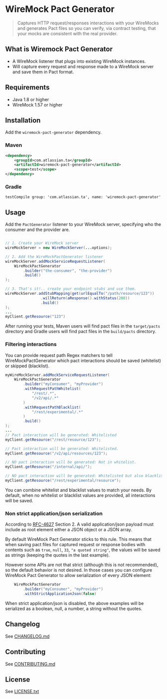 # WireMock Pact Generator
> Captures HTTP request/responses interactions with your WireMocks and generates Pact files so you
> can verify, via contract testing, that your mocks are consistent with the real provider.

## What is Wiremock Pact Generator
- A WireMock listener that plugs into existing WireMock instances.
- Will capture every request and response made to a WireMock server and save them in Pact format.

## Requirements
- Java 1.8 or higher
- WireMock 1.57 or higher

## Installation

Add the `wiremock-pact-generator` dependency.

### Maven

```xml
<dependency>
    <groupId>com.atlassian.ta</groupId>
    <artifactId>wiremock-pact-generator</artifactId>
    <scope>test</scope>
</dependency>
```

### Gradle

```
testCompile group: 'com.atlassian.ta', name: 'wiremock-pact-generator'
```

## Usage
Add the `PactGenerator` listener to your WireMock server, specifying who the consumer and the provider are.

```java

// 1. Create your WireMock server
wireMockServer = new WireMockServer(...options);

// 2. Add the WireMockPactGenerator listener
wireMockServer.addMockServiceRequestListener(
    WireMockPactGenerator
        .builder("the-consumer", "the-provider")
        .build()
);

// 3. That's it!.. create your endpoint stubs and use them.
wireMockServer.addStubMapping(get(urlEqualTo("/path/resource/123"))
                .willReturn(aResponse().withStatus(200))
                .build()
);
...
myClient.getResource("123")
```

After running your tests, Maven users will find pact files in the `target/pacts` directory and Gradle users will find
pact files in the `build/pacts` directory.

### Filtering interactions

You can provide request path Regex matchers to tell WireMockPactGenerator which pact interactions should be saved
(whitelist) or skipped (blacklist).

```java
myWireMockServer.addMockServiceRequestListener(
    WireMockPactGenerator
        .builder("myConsumer", "myProvider")
        .withRequestPathWhitelist(
            "/rest/.*",
            "/v2/api/.*"
        )
        .withRequestPathBlacklist(
            "/rest/experimental/.*"
        )
        .build()
);
...
// Pact interaction will be generated: Whitelisted
myClient.getResource("/rest/resource/123");

// Pact interaction will be generated: Whitelisted.
myClient.getResource("/v2/api/resources/123");

// NO pact interaction will be generated: Not in whitelist.
myClient.getResource("/internal/api/"); 

// NO pact interaction will be generated: Whitelisted but also blacklisted.
myClient.getResource("/rest/experimental/resource"); 
``` 

You can combine whitelist and blacklist values to match your needs. By default, when no whitelist or blacklist values
 are provided, all interactions will be saved.

### Non strict application/json serialization

According to [RFC-4627](https://tools.ietf.org/html/rfc4627) Section 2. A valid application/json payload must include as
root element either a JSON object or a JSON array.

By default WireMock Pact Generator sticks to this rule. This means that when saving pact files for captured request or
response bodies with contents such as `true`, `null`, `33`, `"a quoted string"`, the values will be saved as strings
(keeping the quotes in the last example).

However some APIs are not that strict (although this is not recommended), so the default behavior is not desired. In
those cases you can configure WireMock Pact Generator to allow serialization of every JSON element:

```java
    WireMockPactGenerator
        .builder("myConsumer", "myProvider")
        .withStrictApplicationJson(false)
```

When strict application/json is disabled, the above examples will be serialized as a boolean, null, a number, a string
without the quotes.

## Changelog
See [CHANGELOG.md](CHANGELOG.md)

## Contributing
See [CONTRIBUTING.md](CONTRIBUTING.md)

## License
See [LICENSE.txt](LICENSE.txt)
